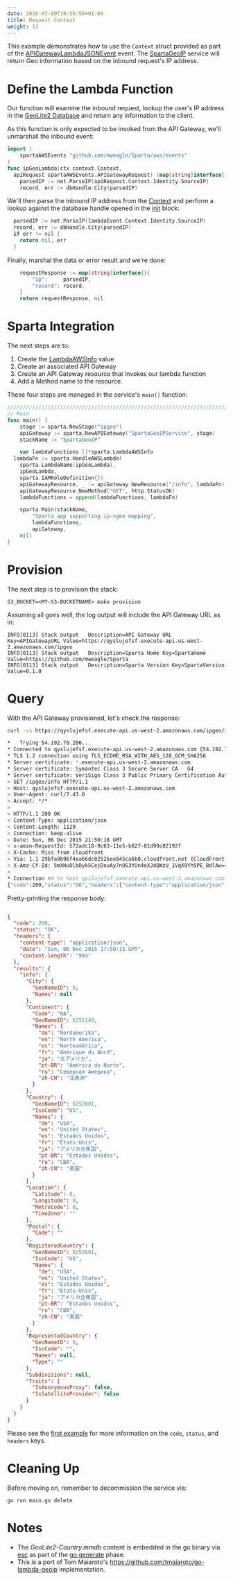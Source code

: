 ```yaml
---
date: 2016-03-09T19:56:50+01:00
title: Request Context
weight: 12
---
```



This example demonstrates how to use the `Context` struct provided as part of the [APIGatewayLambdaJSONEvent](https://godoc.org/github.com/mweagle/Sparta#APIGatewayLambdaJSONEvent) event.  The [SpartaGeoIP](https://github.com/mweagle/SpartaGeoIP) service will return Geo information based on the inbound request's IP address.

# Define the Lambda Function

Our function will examine the inbound request, lookup the user's IP address in the [GeoLite2 Database](http://dev.maxmind.com/geoip/geoip2/geolite2/) and return any information to the client.

As this function is only expected to be invoked from the API Gateway, we'll unmarshall the inbound event:


```go
import (
	spartaAWSEvents "github.com/mweagle/Sparta/aws/events"
)
func ipGeoLambda(ctx context.Context,
  apiRequest spartaAWSEvents.APIGatewayRequest) (map[string]interface{}, error) {
	parsedIP := net.ParseIP(apiRequest.Context.Identity.SourceIP)
	record, err := dbHandle.City(parsedIP)

```

We'll then parse the inbound IP address from the [Context](https://godoc.org/github.com/mweagle/Sparta#APIGatewayContext) and perform a lookup against the database handle opened in the [init](https://github.com/mweagle/SpartaGeoIP/blob/master/main.go#L19) block:

```go
  parsedIP := net.ParseIP(lambdaEvent.Context.Identity.SourceIP)
  record, err := dbHandle.City(parsedIP)
  if err != nil {
    return nil, err
  }
```

Finally, marshal the data or error result and we're done:

```go
	requestResponse := map[string]interface{}{
		"ip":     parsedIP,
		"record": record,
	}
	return requestResponse, nil
```

# Sparta Integration

The next steps are to:

  1. Create the [LambdaAWSInfo](https://godoc.org/github.com/mweagle/Sparta#LambdaAWSInfo) value
  1. Create an associated API Gateway
  1. Create an API Gateway resource that invokes our lambda function
  1. Add a Method name to the resource.

These four steps are managed in the service's `main()` function:

```go
////////////////////////////////////////////////////////////////////////////////
// Main
func main() {
	stage := sparta.NewStage("ipgeo")
	apiGateway := sparta.NewAPIGateway("SpartaGeoIPService", stage)
	stackName := "SpartaGeoIP"

	var lambdaFunctions []*sparta.LambdaAWSInfo
  lambdaFn := sparta.HandleAWSLambda(
    sparta.LambdaName(ipGeoLambda),
    ipGeoLambda,
    sparta.IAMRoleDefinition{})
	apiGatewayResource, _ := apiGateway.NewResource("/info", lambdaFn)
	apiGatewayResource.NewMethod("GET", http.StatusOK)
	lambdaFunctions = append(lambdaFunctions, lambdaFn)

	sparta.Main(stackName,
		"Sparta app supporting ip->geo mapping",
		lambdaFunctions,
		apiGateway,
    nil)
}
```

# Provision

The next step is to provision the stack:

```nohighlight
S3_BUCKET=<MY-S3-BUCKETNAME> make provision
```

Assuming all goes well, the log output will include the API Gateway URL as in:

```nohighlight
INFO[0113] Stack output   Description=API Gateway URL Key=APIGatewayURL Value=https://qyslujefsf.execute-api.us-west-2.amazonaws.com/ipgeo
INFO[0113] Stack output   Description=Sparta Home Key=SpartaHome Value=https://github.com/mweagle/Sparta
INFO[0113] Stack output   Description=Sparta Version Key=SpartaVersion Value=0.1.0
```

# Query

With the API Gateway provisioned, let's check the response:

```bash
curl -vs https://qyslujefsf.execute-api.us-west-2.amazonaws.com/ipgeo/info

*   Trying 54.192.70.206...
* Connected to qyslujefsf.execute-api.us-west-2.amazonaws.com (54.192.70.206) port 443 (#0)
* TLS 1.2 connection using TLS_ECDHE_RSA_WITH_AES_128_GCM_SHA256
* Server certificate: *.execute-api.us-west-2.amazonaws.com
* Server certificate: Symantec Class 3 Secure Server CA - G4
* Server certificate: VeriSign Class 3 Public Primary Certification Authority - G5
> GET /ipgeo/info HTTP/1.1
> Host: qyslujefsf.execute-api.us-west-2.amazonaws.com
> User-Agent: curl/7.43.0
> Accept: */*
>
< HTTP/1.1 200 OK
< Content-Type: application/json
< Content-Length: 1129
< Connection: keep-alive
< Date: Sun, 06 Dec 2015 21:50:18 GMT
< x-amzn-RequestId: 572adc18-9c63-11e5-b827-81d99c02192f
< X-Cache: Miss from cloudfront
< Via: 1.1 29bfa9b96f4ea66dc02526ee845ca6b0.cloudfront.net (CloudFront)
< X-Amz-Cf-Id: 5mXHuOlbDyk5CejDouAy7nUS3YUn4eXJdQWzU_1VqX9Yh5PE_BdlAw==
<
* Connection #0 to host qyslujefsf.execute-api.us-west-2.amazonaws.com left intact
{"code":200,"status":"OK","headers":{"content-type":"application/json","date":"Sun, 06 Dec 2015 21:50:18 GMT","content-length":"984"},"results":{"info":{"City":{"GeoNameID":0,"Names":null},"Continent":{"Code":"NA","GeoNameID":6255149,"Names":{"de":"Nordamerika","en":"North America","es":"Norteamérica","fr":"Amérique du Nord","ja":"北アメリカ","pt-BR":"América do Norte","ru":"Северная Америка","zh-CN":"北美洲"}},"Country":{"GeoNameID":6252001,"IsoCode":"US","Names":{"de":"USA","en":"United States","es":"Estados Unidos","fr":"États-Unis","ja":"アメリカ合衆国","pt-BR":"Estados Unidos","ru":"США","zh-CN":"美国"}},"Location":{"Latitude":0,"Longitude":0,"MetroCode":0,"TimeZone":""},"Postal":{"Code":""},"RegisteredCountry":{"GeoNameID":6252001,"IsoCode":"US","Names":{"de":"USA","en":"United States","es":"Estados Unidos","fr":"États-Unis","ja":"アメリカ合衆国","pt-BR":"Estados Unidos","ru":"США","zh-CN":"美国"}},"RepresentedCountry":{"GeoNameID":0,"IsoCode":"","Names":null,"Type":""},"Subdivisions":null,"Traits":{"IsAnonymousProxy":false,"IsSatelliteProvider":false}}}}

```

Pretty-printing the response body:


```json

{
  "code": 200,
  "status": "OK",
  "headers": {
    "content-type": "application/json",
    "date": "Sun, 06 Dec 2015 17:50:15 GMT",
    "content-length": "984"
  },
  "results": {
    "info": {
      "City": {
        "GeoNameID": 0,
        "Names": null
      },
      "Continent": {
        "Code": "NA",
        "GeoNameID": 6255149,
        "Names": {
          "de": "Nordamerika",
          "en": "North America",
          "es": "Norteamérica",
          "fr": "Amérique du Nord",
          "ja": "北アメリカ",
          "pt-BR": "América do Norte",
          "ru": "Северная Америка",
          "zh-CN": "北美洲"
        }
      },
      "Country": {
        "GeoNameID": 6252001,
        "IsoCode": "US",
        "Names": {
          "de": "USA",
          "en": "United States",
          "es": "Estados Unidos",
          "fr": "États-Unis",
          "ja": "アメリカ合衆国",
          "pt-BR": "Estados Unidos",
          "ru": "США",
          "zh-CN": "美国"
        }
      },
      "Location": {
        "Latitude": 0,
        "Longitude": 0,
        "MetroCode": 0,
        "TimeZone": ""
      },
      "Postal": {
        "Code": ""
      },
      "RegisteredCountry": {
        "GeoNameID": 6252001,
        "IsoCode": "US",
        "Names": {
          "de": "USA",
          "en": "United States",
          "es": "Estados Unidos",
          "fr": "États-Unis",
          "ja": "アメリカ合衆国",
          "pt-BR": "Estados Unidos",
          "ru": "США",
          "zh-CN": "美国"
        }
      },
      "RepresentedCountry": {
        "GeoNameID": 0,
        "IsoCode": "",
        "Names": null,
        "Type": ""
      },
      "Subdivisions": null,
      "Traits": {
        "IsAnonymousProxy": false,
        "IsSatelliteProvider": false
      }
    }
  }
}
```


Please see the [first example](/reference/apigateway/echo_event/) for more information on the `code`, `status`, and `headers` keys.

# Cleaning Up

Before moving on, remember to decommission the service via:

```nohighlight
go run main.go delete
```

# Notes

  * The _GeoLite2-Country.mmdb_ content is embedded in the go binary via [esc](https://github.com/mjibson/esc) as part of the [go generate](https://github.com/mweagle/SpartaGeoIP/blob/master/main.go#L27) phase.
  * This is a port of Tom Maiaroto's https://github.com/tmaiaroto/go-lambda-geoip implementation.
